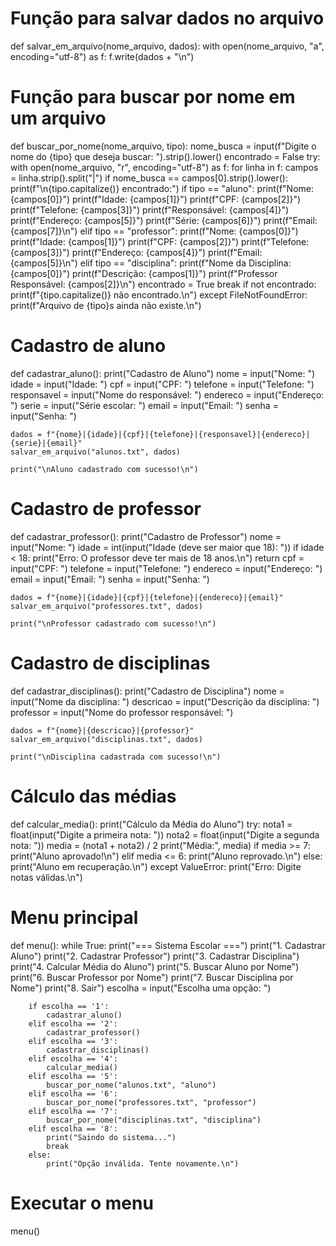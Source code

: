 # Função para salvar dados no arquivo
def salvar_em_arquivo(nome_arquivo, dados):
    with open(nome_arquivo, "a", encoding="utf-8") as f:
        f.write(dados + "\n")

# Função para buscar por nome em um arquivo
def buscar_por_nome(nome_arquivo, tipo):
    nome_busca = input(f"Digite o nome do {tipo} que deseja buscar: ").strip().lower()
    encontrado = False
    try:
        with open(nome_arquivo, "r", encoding="utf-8") as f:
            for linha in f:
                campos = linha.strip().split("|")
                if nome_busca == campos[0].strip().lower():
                    print(f"\n{tipo.capitalize()} encontrado:")
                    if tipo == "aluno":
                        print(f"Nome: {campos[0]}")
                        print(f"Idade: {campos[1]}")
                        print(f"CPF: {campos[2]}")
                        print(f"Telefone: {campos[3]}")
                        print(f"Responsável: {campos[4]}")
                        print(f"Endereço: {campos[5]}")
                        print(f"Série: {campos[6]}")
                        print(f"Email: {campos[7]}\n")
                    elif tipo == "professor":
                        print(f"Nome: {campos[0]}")
                        print(f"Idade: {campos[1]}")
                        print(f"CPF: {campos[2]}")
                        print(f"Telefone: {campos[3]}")
                        print(f"Endereço: {campos[4]}")
                        print(f"Email: {campos[5]}\n")
                    elif tipo == "disciplina":
                        print(f"Nome da Disciplina: {campos[0]}")
                        print(f"Descrição: {campos[1]}")
                        print(f"Professor Responsável: {campos[2]}\n")
                    encontrado = True
                    break
        if not encontrado:
            print(f"{tipo.capitalize()} não encontrado.\n")
    except FileNotFoundError:
        print(f"Arquivo de {tipo}s ainda não existe.\n")

# Cadastro de aluno
def cadastrar_aluno():
    print("Cadastro de Aluno")
    nome = input("Nome: ")
    idade = input("Idade: ")
    cpf = input("CPF: ")
    telefone = input("Telefone: ")
    responsavel = input("Nome do responsável: ")
    endereco = input("Endereço: ")
    serie = input("Série escolar: ")
    email = input("Email: ")
    senha = input("Senha: ")

    dados = f"{nome}|{idade}|{cpf}|{telefone}|{responsavel}|{endereco}|{serie}|{email}"
    salvar_em_arquivo("alunos.txt", dados)

    print("\nAluno cadastrado com sucesso!\n")

# Cadastro de professor
def cadastrar_professor():
    print("Cadastro de Professor")
    nome = input("Nome: ")
    idade = int(input("Idade (deve ser maior que 18): "))
    if idade < 18:
        print("Erro: O professor deve ter mais de 18 anos.\n")
        return
    cpf = input("CPF: ")
    telefone = input("Telefone: ")
    endereco = input("Endereço: ")
    email = input("Email: ")
    senha = input("Senha: ")

    dados = f"{nome}|{idade}|{cpf}|{telefone}|{endereco}|{email}"
    salvar_em_arquivo("professores.txt", dados)

    print("\nProfessor cadastrado com sucesso!\n")

# Cadastro de disciplinas
def cadastrar_disciplinas():
    print("Cadastro de Disciplina")
    nome = input("Nome da disciplina: ")
    descricao = input("Descrição da disciplina: ")
    professor = input("Nome do professor responsável: ")

    dados = f"{nome}|{descricao}|{professor}"
    salvar_em_arquivo("disciplinas.txt", dados)

    print("\nDisciplina cadastrada com sucesso!\n")

# Cálculo das médias
def calcular_media():
    print("Cálculo da Média do Aluno")
    try:
        nota1 = float(input("Digite a primeira nota: "))
        nota2 = float(input("Digite a segunda nota: "))
        media = (nota1 + nota2) / 2
        print("Média:", media)
        if media >= 7:
            print("Aluno aprovado!\n")
        elif media <= 6:
            print("Aluno reprovado.\n")
        else:
            print("Aluno em recuperação.\n")
    except ValueError:
        print("Erro: Digite notas válidas.\n")

# Menu principal
def menu():
    while True:
        print("=== Sistema Escolar ===")
        print("1. Cadastrar Aluno")
        print("2. Cadastrar Professor")
        print("3. Cadastrar Disciplina")
        print("4. Calcular Média do Aluno")
        print("5. Buscar Aluno por Nome")
        print("6. Buscar Professor por Nome")
        print("7. Buscar Disciplina por Nome")
        print("8. Sair")
        escolha = input("Escolha uma opção: ")

        if escolha == '1':
            cadastrar_aluno()
        elif escolha == '2':
            cadastrar_professor()
        elif escolha == '3':
            cadastrar_disciplinas()
        elif escolha == '4':
            calcular_media()
        elif escolha == '5':
            buscar_por_nome("alunos.txt", "aluno")
        elif escolha == '6':
            buscar_por_nome("professores.txt", "professor")
        elif escolha == '7':
            buscar_por_nome("disciplinas.txt", "disciplina")
        elif escolha == '8':
            print("Saindo do sistema...")
            break
        else:
            print("Opção inválida. Tente novamente.\n")

# Executar o menu
menu()
